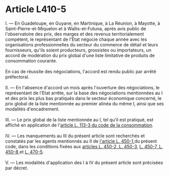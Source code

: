 # Article L410-5

I. ― En Guadeloupe, en Guyane, en Martinique, à La Réunion, à Mayotte, à Saint-Pierre-et-Miquelon et à Wallis-et-Futuna, après avis public de l'observatoire des prix, des marges et des revenus territorialement compétent, le représentant de l'Etat négocie chaque année avec les organisations professionnelles du secteur du commerce de détail et leurs fournisseurs, qu'ils soient producteurs, grossistes ou importateurs, un accord de modération du prix global d'une liste limitative de produits de consommation courante. <br/><br/>En cas de réussite des négociations, l'accord est rendu public par arrêté préfectoral. <br/><br/>II. ― En l'absence d'accord un mois après l'ouverture des négociations, le représentant de l'Etat arrête, sur la base des négociations mentionnées au I et des prix les plus bas pratiqués dans le secteur économique concerné, le prix global de la liste mentionnée au premier alinéa du même I, ainsi que ses modalités d'encadrement. <br/><br/>III. ― Le prix global de la liste mentionnée au I, tel qu'il est pratiqué, est affiché en application de l'<a href='/code-de-la-consommation/partie-legislative/livre-ier-information-des-consommateurs-et-formation-des-contrats/titre-ier-information-des-consommateurs/chapitre-iii-prix-et-conditions-de-vente/l113-3.md'>article L. 113-3 du code de la consommation</a>. <br/><br/>IV. ― Les manquements au III du présent article sont recherchés et constatés par les agents mentionnés au II de <a href='/code-de-commerce/partie-legislative/livre-iv-de-la-liberte-des-prix-et-de-la-concurrence/titre-v-des-pouvoirs-denquete/l450-1.md'>l'article L. 450-1 </a>du présent code, dans les conditions fixées aux <a href='/code-de-commerce/partie-legislative/livre-iv-de-la-liberte-des-prix-et-de-la-concurrence/titre-v-des-pouvoirs-denquete/l450-2.md'>articles L. 450-2, L. 450-3</a>, <a href='/code-de-commerce/partie-legislative/livre-iv-de-la-liberte-des-prix-et-de-la-concurrence/titre-v-des-pouvoirs-denquete/l450-7.md'>L. 450-7, L. 450-8 </a>et <a href='/affichCodeArticle.do?cidTexte=LEGITEXT000005634379&idArticle=LEGIARTI000006232924&dateTexte=&categorieLien=cid'>L. 470-5</a>. <br/><br/>V. ― Les modalités d'application des I à IV du présent article sont précisées par décret.